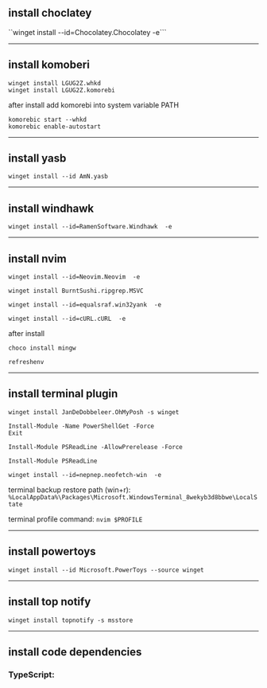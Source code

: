 ## install choclatey

``winget install --id=Chocolatey.Chocolatey  -e```

-------------------------------------------------------------------
## install komoberi

```
winget install LGUG2Z.whkd
winget install LGUG2Z.komorebi
```

after install add komorebi into system variable PATH

```
komorebic start --whkd
komorebic enable-autostart
```

-------------------------------------------------------------------
## install yasb

```
winget install --id AmN.yasb
```

-------------------------------------------------------------------
## install windhawk

```
winget install --id=RamenSoftware.Windhawk  -e
```

-------------------------------------------------------------------
## install nvim

```
winget install --id=Neovim.Neovim  -e
```
```
winget install BurntSushi.ripgrep.MSVC
```
```
winget install --id=equalsraf.win32yank  -e
```
```
winget install --id=cURL.cURL  -e
```

after install 
```
choco install mingw
```
```
refreshenv
```

-------------------------------------------------------------------
## install terminal plugin

```
winget install JanDeDobbeleer.OhMyPosh -s winget
```
```
Install-Module -Name PowerShellGet -Force
Exit
```
```
Install-Module PSReadLine -AllowPrerelease -Force
```
```
Install-Module PSReadLine
```
```
winget install --id=nepnep.neofetch-win  -e
```

terminal backup restore path (win+r): `%LocalAppData%\Packages\Microsoft.WindowsTerminal_8wekyb3d8bbwe\LocalState`

terminal profile command: `nvim $PROFILE`

-------------------------------------------------------------------
## install powertoys

```
winget install --id Microsoft.PowerToys --source winget
```

-------------------------------------------------------------------
## install top notify

```
winget install topnotify -s msstore
```

-------------------------------------------------------------------
## install code dependencies

### TypeScript: 

